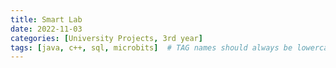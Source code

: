 ```yaml
---
title: Smart Lab
date: 2022-11-03
categories: [University Projects, 3rd year]
tags: [java, c++, sql, microbits]  # TAG names should always be lowercase
---
```

